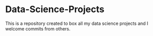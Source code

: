# Data-Science-Projects
This is a repository created to box all my data science projects and I welcome commits from others.
